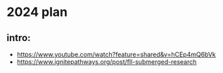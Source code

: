 # 2024 plan


## intro:
* https://www.youtube.com/watch?feature=shared&v=hCEp4mQ6bVk
* https://www.ignitepathways.org/post/fll-submerged-research